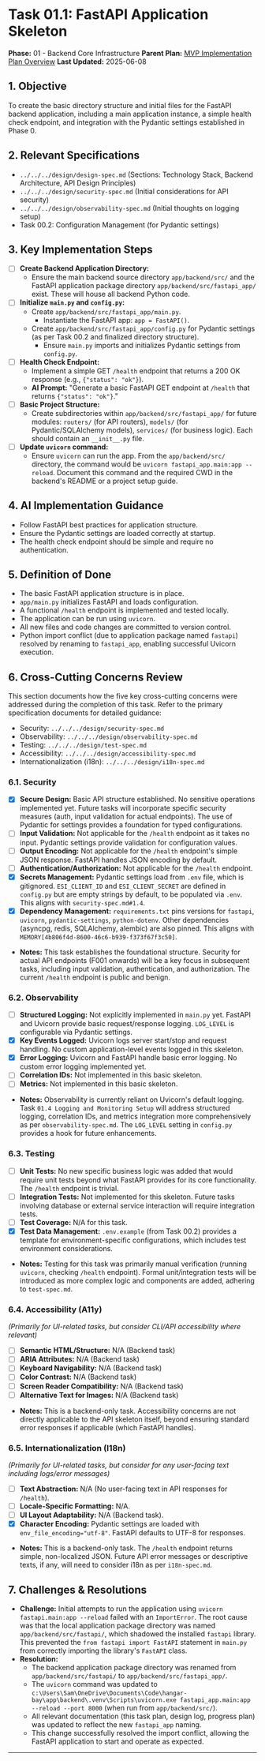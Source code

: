 # Task 01.1: FastAPI Application Skeleton

**Phase:** 01 - Backend Core Infrastructure
**Parent Plan:** [MVP Implementation Plan Overview](../00-mvp-implementation-plan-overview.md)
**Last Updated:** 2025-06-08

## 1. Objective

To create the basic directory structure and initial files for the FastAPI backend application, including a main application instance, a simple health check endpoint, and integration with the Pydantic settings established in Phase 0.

## 2. Relevant Specifications

*   `../../../design/design-spec.md` (Sections: Technology Stack, Backend Architecture, API Design Principles)
*   `../../../design/security-spec.md` (Initial considerations for API security)
*   `../../../design/observability-spec.md` (Initial thoughts on logging setup)
*   Task 00.2: Configuration Management (for Pydantic settings)

## 3. Key Implementation Steps

*   [ ] **Create Backend Application Directory:**
    *   Ensure the main backend source directory `app/backend/src/` and the FastAPI application package directory `app/backend/src/fastapi_app/` exist. These will house all backend Python code.
*   [ ] **Initialize `main.py` and `config.py`:**
    *   Create `app/backend/src/fastapi_app/main.py`.
        *   Instantiate the FastAPI app: `app = FastAPI()`.
    *   Create `app/backend/src/fastapi_app/config.py` for Pydantic settings (as per Task 00.2 and finalized directory structure).
        *   Ensure `main.py` imports and initializes Pydantic settings from `config.py`.
*   [ ] **Health Check Endpoint:**
    *   Implement a simple GET `/health` endpoint that returns a 200 OK response (e.g., `{"status": "ok"}`).
    *   **AI Prompt:** "Generate a basic FastAPI GET endpoint at `/health` that returns `{"status": "ok"}`."
*   [ ] **Basic Project Structure:**
    *   Create subdirectories within `app/backend/src/fastapi_app/` for future modules: `routers/` (for API routers), `models/` (for Pydantic/SQLAlchemy models), `services/` (for business logic). Each should contain an `__init__.py` file.
*   [ ] **Update `uvicorn` command:**
    *   Ensure `uvicorn` can run the app. From the `app/backend/src/` directory, the command would be `uvicorn fastapi_app.main:app --reload`. Document this command and the required CWD in the backend's README or a project setup guide.

## 4. AI Implementation Guidance

*   Follow FastAPI best practices for application structure.
*   Ensure the Pydantic settings are loaded correctly at startup.
*   The health check endpoint should be simple and require no authentication.

## 5. Definition of Done

*   The basic FastAPI application structure is in place.
*   `app/main.py` initializes FastAPI and loads configuration.
*   A functional `/health` endpoint is implemented and tested locally.
*   The application can be run using `uvicorn`.
*   All new files and code changes are committed to version control.
*   Python import conflict (due to application package named `fastapi`) resolved by renaming to `fastapi_app`, enabling successful Uvicorn execution.

## 6. Cross-Cutting Concerns Review

This section documents how the five key cross-cutting concerns were addressed during the completion of this task. Refer to the primary specification documents for detailed guidance:
*   Security: `../../../design/security-spec.md`
*   Observability: `../../../design/observability-spec.md`
*   Testing: `../../../design/test-spec.md`
*   Accessibility: `../../../design/accessibility-spec.md`
*   Internationalization (i18n): `../../../design/i18n-spec.md`

### 6.1. Security
*   [x] **Secure Design:** Basic API structure established. No sensitive operations implemented yet. Future tasks will incorporate specific security measures (auth, input validation for actual endpoints). The use of Pydantic for settings provides a foundation for typed configurations.
*   [ ] **Input Validation:** Not applicable for the `/health` endpoint as it takes no input. Pydantic settings provide validation for configuration values.
*   [ ] **Output Encoding:** Not applicable for the `/health` endpoint's simple JSON response. FastAPI handles JSON encoding by default.
*   [ ] **Authentication/Authorization:** Not applicable for the `/health` endpoint.
*   [x] **Secrets Management:** Pydantic settings load from `.env` file, which is gitignored. `ESI_CLIENT_ID` and `ESI_CLIENT_SECRET` are defined in `config.py` but are empty strings by default, to be populated via `.env`. This aligns with `security-spec.md#1.4`.
*   [x] **Dependency Management:** `requirements.txt` pins versions for `fastapi`, `uvicorn`, `pydantic-settings`, `python-dotenv`. Other dependencies (asyncpg, redis, SQLAlchemy, alembic) are also pinned. This aligns with `MEMORY[4b806f4d-8600-46c6-b939-f373f67f3c50]`.
*   **Notes:** This task establishes the foundational structure. Security for actual API endpoints (F001 onwards) will be a key focus in subsequent tasks, including input validation, authentication, and authorization. The current `/health` endpoint is public and benign.

### 6.2. Observability
*   [ ] **Structured Logging:** Not explicitly implemented in `main.py` yet. FastAPI and Uvicorn provide basic request/response logging. `LOG_LEVEL` is configurable via Pydantic settings.
*   [x] **Key Events Logged:** Uvicorn logs server start/stop and request handling. No custom application-level events logged in this skeleton.
*   [x] **Error Logging:** Uvicorn and FastAPI handle basic error logging. No custom error logging implemented yet.
*   [ ] **Correlation IDs:** Not implemented in this basic skeleton.
*   [ ] **Metrics:** Not implemented in this basic skeleton.
*   **Notes:** Observability is currently reliant on Uvicorn's default logging. Task `01.4 Logging and Monitoring Setup` will address structured logging, correlation IDs, and metrics integration more comprehensively as per `observability-spec.md`. The `LOG_LEVEL` setting in `config.py` provides a hook for future enhancements.

### 6.3. Testing
*   [ ] **Unit Tests:** No new specific business logic was added that would require unit tests beyond what FastAPI provides for its core functionality. The `/health` endpoint is trivial.
*   [ ] **Integration Tests:** Not implemented for this skeleton. Future tasks involving database or external service interaction will require integration tests.
*   [ ] **Test Coverage:** N/A for this task.
*   [x] **Test Data Management:** `.env.example` (from Task 00.2) provides a template for environment-specific configurations, which includes test environment considerations.
*   **Notes:** Testing for this task was primarily manual verification (running `uvicorn`, checking `/health` endpoint). Formal unit/integration tests will be introduced as more complex logic and components are added, adhering to `test-spec.md`.

### 6.4. Accessibility (A11y)
*(Primarily for UI-related tasks, but consider CLI/API accessibility where relevant)*
*   [ ] **Semantic HTML/Structure:** N/A (Backend task)
*   [ ] **ARIA Attributes:** N/A (Backend task)
*   [ ] **Keyboard Navigability:** N/A (Backend task)
*   [ ] **Color Contrast:** N/A (Backend task)
*   [ ] **Screen Reader Compatibility:** N/A (Backend task)
*   [ ] **Alternative Text for Images:** N/A (Backend task)
*   **Notes:** This is a backend-only task. Accessibility concerns are not directly applicable to the API skeleton itself, beyond ensuring standard error responses if applicable (which FastAPI handles).

### 6.5. Internationalization (I18n)
*(Primarily for UI-related tasks, but consider for any user-facing text including logs/error messages)*
*   [ ] **Text Abstraction:** N/A (No user-facing text in API responses for `/health`).
*   [ ] **Locale-Specific Formatting:** N/A.
*   [ ] **UI Layout Adaptability:** N/A (Backend task).
*   [x] **Character Encoding:** Pydantic settings are loaded with `env_file_encoding="utf-8"`. FastAPI defaults to UTF-8 for responses.
*   **Notes:** This is a backend-only task. The `/health` endpoint returns simple, non-localized JSON. Future API error messages or descriptive texts, if any, will need to consider i18n as per `i18n-spec.md`.

## 7. Challenges & Resolutions

*   **Challenge:** Initial attempts to run the application using `uvicorn fastapi.main:app --reload` failed with an `ImportError`. The root cause was that the local application package directory was named `app/backend/src/fastapi/`, which shadowed the installed `fastapi` library. This prevented the `from fastapi import FastAPI` statement in `main.py` from correctly importing the library's `FastAPI` class.
*   **Resolution:**
    *   The backend application package directory was renamed from `app/backend/src/fastapi/` to `app/backend/src/fastapi_app/`.
    *   The `uvicorn` command was updated to `c:\Users\Sam\OneDrive\Documents\Code\hangar-bay\app\backend\.venv\Scripts\uvicorn.exe fastapi_app.main:app --reload --port 8000` (when run from `app/backend/src/`).
    *   All relevant documentation (this task plan, design log, progress plan) was updated to reflect the new `fastapi_app` naming.
    *   This change successfully resolved the import conflict, allowing the FastAPI application to start and operate as expected.

---
<!-- This section should be placed before any final "Task Completion Checklist" or similar concluding remarks. -->
